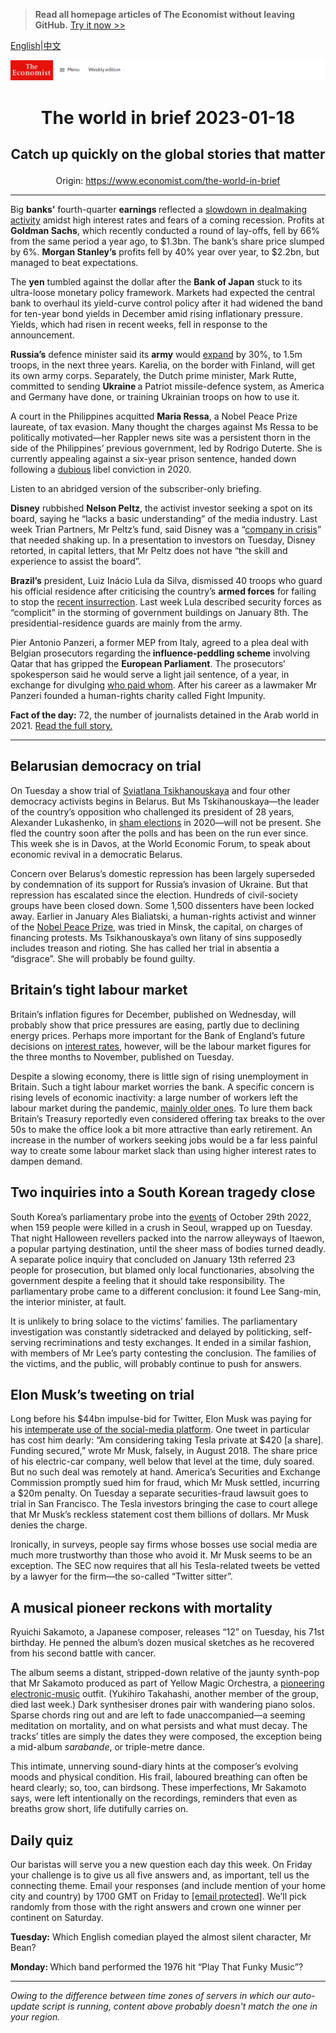 > **Read all homepage articles of The Economist without leaving GitHub.** [Try it now >>](https://arielherself.github.io/te)

[English](https://github.com/arielherself/espresso/blob/main/README.md)|[中文](https://github-com.translate.goog/arielherself/espresso/blob/main/README.md?_x_tr_sl=en&_x_tr_tl=zh-CN&_x_tr_hl=zh-CN&_x_tr_pto=wapp)



![The Economist](menubar.png)

# <p align="center">The world in brief 2023-01-18</p>

## <p align="center">Catch up quickly on the global stories that matter</p>

<p align="center">Origin: <a href="https://www.economist.com/the-world-in-brief">https://www.economist.com/the-world-in-brief</a><hr>

Big <strong>banks’</strong> fourth-quarter <strong>earnings </strong>reflected a [slowdown in dealmaking activity](https://www.economist.com/finance-and-economics/2023/01/17/investment-banks-are-struggling-in-a-high-interest-rate-world) amidst high interest rates and fears of a coming recession. Profits at <strong>Goldman Sachs</strong>, which recently conducted a round of lay-offs, fell by 66% from the same period a year ago, to $1.3bn. The bank’s share price slumped by 6%. <strong>Morgan Stanley’s</strong> profits fell by 40% year over year, to $2.2bn, but managed to beat expectations.

The <strong>yen</strong> tumbled against the dollar after the <strong>Bank of Japan</strong> stuck to its ultra-loose monetary policy framework. Markets had expected the central bank to overhaul its yield-curve control policy after it had widened the band for ten-year bond yields in December amid rising inflationary pressure. Yields, which had risen in recent weeks, fell in response to the announcement.

<strong>Russia’s</strong> defence minister said its <strong>army</strong> would [expand](https://www.economist.com/briefing/how-deep-does-the-rot-in-the-russian-army-go/21808989) by 30%, to 1.5m troops, in the next three years. Karelia, on the border with Finland, will get its own army corps. Separately, the Dutch prime minister, Mark Rutte, committed to sending <strong>Ukraine </strong>a Patriot missile-defence system, as America and Germany have done, or training Ukrainian troops on how to use it.

A court in the Philippines acquitted <strong>Maria Ressa</strong>, a Nobel Peace Prize laureate, of tax evasion. Many thought the charges against Ms Ressa to be politically motivated—her Rappler news site was a persistent thorn in the side of the Philippines’ previous government, led by Rodrigo Duterte. She is currently appealing against a six-year prison sentence, handed down following a [dubious](https://www.economist.com/asia/2019/02/14/yet-another-critic-of-the-president-is-arrested-in-the-philippines) libel conviction in 2020. 

Listen to an abridged version of the subscriber-only briefing.

<strong>Disney</strong> rubbished <strong>Nelson Peltz</strong>, the activist investor seeking a spot on its board, saying he “lacks a basic understanding” of the media industry. Last week Trian Partners, Mr Peltz’s fund, said Disney was a “[company in crisis](https://www.economist.com/leaders/2022/11/21/disney-brings-back-a-star-of-the-past-but-its-real-problem-is-the-script)” that needed shaking up. In a presentation to investors on Tuesday, Disney retorted, in capital letters, that Mr Peltz does not have “the skill and experience to assist the board”.

<strong>Brazil’s</strong> president, Luiz Inácio Lula da Silva, dismissed 40 troops who guard his official residence after criticising the country’s <strong>armed forces</strong> for failing to stop the [recent insurrection](https://www.economist.com/the-americas/2023/01/12/a-copycat-insurrection-in-brazil-and-its-troubling-aftermath). Last week Lula described security forces as “complicit” in the storming of government buildings on January 8th. The presidential-residence guards are mainly from the army.

Pier Antonio Panzeri, a former MEP from Italy, agreed to a plea deal with Belgian prosecutors regarding the<strong> influence-peddling scheme</strong> involving Qatar that has gripped the <strong>European Parliament</strong>. The prosecutors’ spokesperson said he would serve a light jail sentence, of a year, in exchange for divulging [who paid whom](https://www.economist.com/europe/2022/12/15/a-corruption-scandal-leaves-the-eu-reeling). After his career as a lawmaker Mr Panzeri founded a human-rights charity called Fight Impunity.

<strong>Fact of the day:</strong> 72, the number of journalists detained in the Arab world in 2021. [Read the full story.](https://www.economist.com/middle-east-and-africa/2023/01/13/the-arab-worlds-rulers-have-turned-journalists-into-courtiers)

----------

## Belarusian democracy on trial

On Tuesday a show trial of [Sviatlana Tsikhanouskaya](https://www.economist.com/by-invitation/2022/04/02/sviatlana-tsikhanouskaya-argues-that-europe-will-be-safer-if-belarus-is-free) and four other democracy activists begins in Belarus. But Ms Tskihanouskaya—the leader of the country’s opposition who challenged its president of 28 years, Alexander Lukashenko, in [sham elections](https://www.economist.com/leaders/2020/08/13/belaruss-election-was-a-sham-the-wests-response-has-been-feeble) in 2020—will not be present. She fled the country soon after the polls and has been on the run ever since. This week she is in Davos, at the World Economic Forum, to speak about economic revival in a democratic Belarus.

Concern over Belarus’s domestic repression has been largely superseded by condemnation of its support for Russia’s invasion of Ukraine. But that repression has escalated since the election. Hundreds of civil-society groups have been closed down. Some 1,500 dissenters have been locked away. Earlier in January Ales Bialiatski, a human-rights activist and winner of the [Nobel Peace Prize](https://www.economist.com/europe/2022/10/07/the-nobel-peace-prize-recognises-human-rights-groups-that-spoke-truth-to-putinism), was tried in Minsk, the capital, on charges of financing protests. Ms Tsikhanouskaya’s own litany of sins supposedly includes treason and rioting. She has called her trial in absentia a “disgrace”. She will probably be found guilty.

## Britain’s tight labour market

Britain’s inflation figures for December, published on Wednesday, will probably show that price pressures are easing, partly due to declining energy prices. Perhaps more important for the Bank of England’s future decisions on [interest rates](https://www.economist.com/briefing/2022/12/08/rising-interest-rates-and-inflation-have-upended-investing), however, will be the labour market figures for the three months to November, published on Tuesday. 

Despite a slowing economy, there is little sign of rising unemployment in Britain. Such a tight labour market worries the bank. A specific concern is rising levels of economic inactivity: a large number of workers left the labour market during the pandemic, [mainly older ones](https://www.economist.com/britain/2022/10/27/where-did-all-britains-50-somethings-go). To lure them back Britain’s Treasury reportedly even considered offering tax breaks to the over 50s to make the office look a bit more attractive than early retirement. An increase in the number of workers seeking jobs would be a far less painful way to create some labour market slack than using higher interest rates to dampen demand.

## Two inquiries into a South Korean tragedy close

South Korea’s parliamentary probe into the [events](https://www.economist.com/asia/2022/11/03/when-a-disaster-shakes-a-country-political-leaders-face-peril) of October 29th 2022, when 159 people were killed in a crush in Seoul, wrapped up on Tuesday. That night Halloween revellers packed into the narrow alleyways of Itaewon, a popular partying destination, until the sheer mass of bodies turned deadly. A separate police inquiry that concluded on January 13th referred 23 people for prosecution, but blamed only local functionaries, absolving the government despite a feeling that it should take responsibility. The parliamentary probe came to a different conclusion: it found Lee Sang-min, the interior minister, at fault.

It is unlikely to bring solace to the victims’ families. The parliamentary investigation was constantly sidetracked and delayed by politicking, self-serving recriminations and testy exchanges. It ended in a similar fashion, with members of Mr Lee’s party contesting the conclusion. The families of the victims, and the public, will probably continue to push for answers.

## Elon Musk’s tweeting on trial

Long before his $44bn impulse-bid for Twitter, Elon Musk was paying for his [intemperate use of the social-media platform](https://www.economist.com/leaders/2022/12/19/elon-musks-44bn-education-on-free-speech). One tweet in particular has cost him dearly: “Am considering taking Tesla private at $420 [a share]. Funding secured,” wrote Mr Musk, falsely, in August 2018. The share price of his electric-car company, well below that level at the time, duly soared. But no such deal was remotely at hand. America’s Securities and Exchange Commission promptly sued him for fraud, which Mr Musk settled, incurring a $20m penalty. On Tuesday a separate securities-fraud lawsuit goes to trial in San Francisco. The Tesla investors bringing the case to court allege that Mr Musk’s reckless statement cost them billions of dollars. Mr Musk denies the charge.

Ironically, in surveys, people say firms whose bosses use social media are much more trustworthy than those who avoid it. Mr Musk seems to be an exception. The SEC now requires that all his Tesla-related tweets be vetted by a lawyer for the firm—the so-called “Twitter sitter”.

## A musical pioneer reckons with mortality

Ryuichi Sakamoto, a Japanese composer, releases “12” on Tuesday, his 71st birthday. He penned the album’s dozen musical sketches as he recovered from his second battle with cancer.

The album seems a distant, stripped-down relative of the jaunty synth-pop that Mr Sakamoto produced as part of Yellow Magic Orchestra, a [pioneering electronic-music](https://www.economist.com/1843/2019/04/18/make-brexit-bearablewith-japanese-ambient-music) outfit. (Yukihiro Takahashi, another member of the group, died last week.) Dark synthesiser drones pair with wandering piano solos. Sparse chords ring out and are left to fade unaccompanied—a seeming meditation on mortality, and on what persists and what must decay. The tracks’ titles are simply the dates they were composed, the exception being a mid-album <em>sarabande</em>, or triple-metre dance.

This intimate, unnerving sound-diary hints at the composer’s evolving moods and physical condition. His frail, laboured breathing can often be heard clearly; so, too, can birdsong. These imperfections, Mr Sakamoto says, were left intentionally on the recordings, reminders that even as breaths grow short, life dutifully carries on. 

## Daily quiz

Our baristas will serve you a new question each day this week. On Friday your challenge is to give us all five answers and, as important, tell us the connecting theme. Email your responses (and include mention of your home city and country) by 1700 GMT on Friday to [<span class="__cf_email__" data-cfemail="d283a7bba897a1a2a0b7a1a1bd92b7b1bdbcbdbfbba1a6fcb1bdbf">[email&#160;protected]</span>](https://mail.google.com/mail/?view=cm&amp;fs=1&amp;tf=1&amp;to=QuizEspresso@economist.com). We’ll pick randomly from those with the right answers and crown one winner per continent on Saturday.

<strong>Tuesday:</strong> Which English comedian played the almost silent character, Mr Bean?  


<strong>Monday: </strong>Which band performed the 1976 hit “Play That Funky Music”?

----------

*Owing to the difference between time zones of servers in which our auto-update script is running, content above probably doesn't match the one in your region.*
